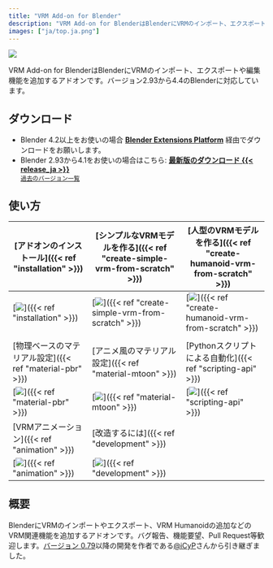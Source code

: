 ```yaml
---
title: "VRM Add-on for Blender"
description: "VRM Add-on for BlenderはBlenderにVRMのインポート、エクスポートや編集機能を追加するアドオンです。"
images: ["ja/top.ja.png"]
---
```


<style>
main header {
  display: none;
}

main article.prose section :where(p, img):not(:where([class~=not-prose] *)) {
  margin-top: 0;
}
</style>

![](top.ja.png)

VRM Add-on for BlenderはBlenderにVRMのインポート、エクスポートや編集機能を追加するアドオンです。バージョン2.93から4.4のBlenderに対応しています。

## ダウンロード

- Blender 4.2以上をお使いの場合 [**Blender Extensions Platform**](https://extensions.blender.org/add-ons/vrm) 経由でダウンロードをお願いします。
- Blender 2.93から4.1をお使いの場合はこちら: **[最新版のダウンロード {{< release_ja >}}](https://vrm-addon-for-blender.info/releases/VRM_Addon_for_Blender-release.zip)** \
  <small>[過去のバージョン一覧](https://github.com/saturday06/VRM-Addon-for-Blender/releases)</small>

## 使い方

| [アドオンのインストール]({{< ref "installation" >}})     | [シンプルなVRMモデルを作る]({{< ref "create-simple-vrm-from-scratch" >}}) | [人型のVRMモデルを作る]({{< ref "create-humanoid-vrm-from-scratch" >}}) |
| -------------------------------------------------------- | ------------------------------------------------------------------------- | ----------------------------------------------------------------------- |
| [![](installation.png)]({{< ref "installation" >}})      | [![](simple.gif)]({{< ref "create-simple-vrm-from-scratch" >}})           | [![](humanoid.gif)]({{< ref "create-humanoid-vrm-from-scratch" >}})     |
|                                                          |                                                                           |                                                                         |
| [物理ベースのマテリアル設定]({{< ref "material-pbr" >}}) | [アニメ風のマテリアル設定]({{< ref "material-mtoon" >}})                  | [Pythonスクリプトによる自動化]({{< ref "scripting-api" >}})             |
| [![](material_pbr.gif)]({{< ref "material-pbr" >}})      | [![](material_mtoon.gif)]({{< ref "material-mtoon" >}})                   | [![](scripting_api.png)]({{< ref "scripting-api" >}})                   |
| [VRMアニメーション]({{< ref "animation" >}})             | [改造するには]({{< ref "development" >}})                                 |                                                                         |
| [![](animation.gif)]({{< ref "animation" >}})            | [![](animation.gif)]({{< ref "development" >}})                           |                                                                         |

## 概要

BlenderにVRMのインポートやエクスポート、VRM Humanoidの追加などのVRM関連機能を追加するアドオンです。バグ報告、機能要望、Pull Request等歓迎します。[バージョン 0.79](https://github.com/iCyP/VRM_IMPORTER_for_Blender2_8/releases/tag/0.79)以降の開発を作者である[@iCyP](https://github.com/iCyP)さんから引き継ぎました。
